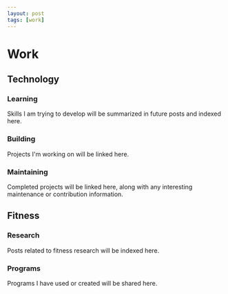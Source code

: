```yaml
---
layout: post
tags: [work]
---
```


# Work

## Technology

### Learning

Skills I am trying to develop will be summarized in future posts and indexed here.

### Building

Projects I'm working on will be linked here.

### Maintaining

Completed projects will be linked here, along with any interesting maintenance or contribution information.

## Fitness

### Research

Posts related to fitness research will be indexed here.

### Programs

Programs I have used or created will be shared here.
